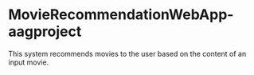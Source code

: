 # MovieRecommendationWebApp-aagproject
This system recommends movies to the user based on the content of an input movie.
